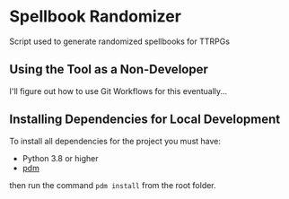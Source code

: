 # Spellbook Randomizer
Script used to generate randomized spellbooks for TTRPGs

## Using the Tool as a Non-Developer
I'll figure out how to use Git Workflows for this eventually...

## Installing Dependencies for Local Development
To install all dependencies for the project you must have:
* Python 3.8 or higher
* [pdm](https://pdm-project.org/en/latest/)

then run the command `pdm install` from the root folder.